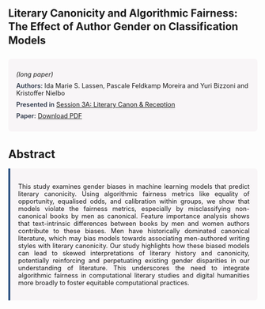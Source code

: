 
<style>    
    h2 {
        margin-top: 0;
        margin-bottom: 1.5rem;
        line-height: 1.3;
    }
    
    h3 {
        margin-top: 2rem;
        margin-bottom: 1rem;
        font-size: 1.4rem;
        font-weight:bold;
    }
    
    .metadata {
        background-color: rgba(96,24,67,0.03);
        padding: 1rem;
        font-size:0.8rem;
        border-radius: 6px;
        margin-bottom: 2rem;
    }
    
    .metadata p {
        margin: 0.5rem 0;
    }
    
    .abstract {
        text-align: justify;
        font-size:0.8rem;
        padding: 1rem;
        background-color: rgba(96,24,67,0.03);
        border-left: 4px solid #2c5282;
        border-radius: 0 6px 6px 0;
    }
    
    strong {
        color: #2d3748;
        font-weight: 600;
    }
</style>
<main role="main">
<h2>Literary Canonicity and Algorithmic Fairness: The Effect of Author Gender on Classification Models</h2>

<section class="metadata">
<p style='font-size:0.8rem'><i>(long paper)</i></p>
<p><strong>Authors:</strong> Ida Marie S. Lassen, Pascale Feldkamp Moreira and Yuri Bizzoni and Kristoffer Nielbo</p>
<p><strong>Presented in</strong> <a href="/programme/#session3A">Session 3A: Literary Canon & Reception</a></p>
<p><strong>Paper:</strong> <a href="https://ceur-ws.org/Vol-3834/paper76.pdf">Download PDF</a></p>
</section>

<section>
<h3>Abstract</h3>
<div class="abstract">
<p>This study examines gender biases in machine learning models that predict literary canonicity. Using algorithmic fairness metrics like equality of opportunity, equalised odds, and calibration within groups, we show that models violate the fairness metrics, especially by misclassifying non-canonical books by men as canonical. Feature importance analysis shows that text-intrinsic differences between books by men and women authors contribute to these biases. Men have historically dominated canonical literature, which may bias models towards associating men-authored writing styles with literary canonicity. Our study highlights how these biased models can lead to skewed interpretations of literary history and canonicity, potentially reinforcing and perpetuating existing gender disparities in our understanding of literature. This underscores the need to integrate algorithmic fairness in computational literary studies and digital humanities more broadly to foster equitable computational practices.</p>
</div>
</section>
</main>